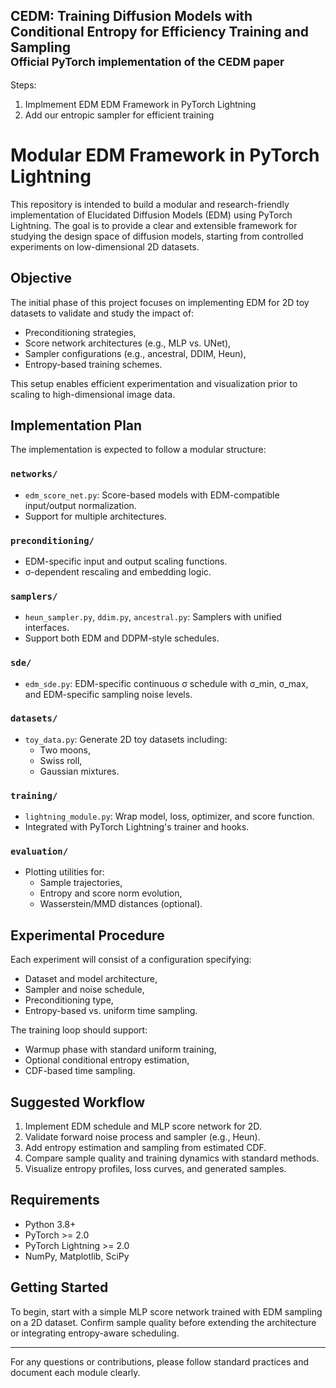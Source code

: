## CEDM: Training Diffusion Models with Conditional Entropy for Efficiency Training and Sampling<br><sub>Official PyTorch implementation of the CEDM paper</sub>


Steps: 

1. Implmement EDM  EDM Framework in PyTorch Lightning
2. Add our entropic sampler for efficient training 


# Modular EDM Framework in PyTorch Lightning

This repository is intended to build a modular and research-friendly implementation of Elucidated Diffusion Models (EDM) using PyTorch Lightning. The goal is to provide a clear and extensible framework for studying the design space of diffusion models, starting from controlled experiments on low-dimensional 2D datasets.

## Objective

The initial phase of this project focuses on implementing EDM for 2D toy datasets to validate and study the impact of:

- Preconditioning strategies,
- Score network architectures (e.g., MLP vs. UNet),
- Sampler configurations (e.g., ancestral, DDIM, Heun),
- Entropy-based training schemes.

This setup enables efficient experimentation and visualization prior to scaling to high-dimensional image data.

## Implementation Plan

The implementation is expected to follow a modular structure:

### `networks/`
- `edm_score_net.py`: Score-based models with EDM-compatible input/output normalization.
- Support for multiple architectures.

### `preconditioning/`
- EDM-specific input and output scaling functions.
- σ-dependent rescaling and embedding logic.

### `samplers/`
- `heun_sampler.py`, `ddim.py`, `ancestral.py`: Samplers with unified interfaces.
- Support both EDM and DDPM-style schedules.

### `sde/`
- `edm_sde.py`: EDM-specific continuous σ schedule with σ_min, σ_max, and EDM-specific sampling noise levels.

### `datasets/`
- `toy_data.py`: Generate 2D toy datasets including:
  - Two moons,
  - Swiss roll,
  - Gaussian mixtures.

### `training/`
- `lightning_module.py`: Wrap model, loss, optimizer, and score function.
- Integrated with PyTorch Lightning's trainer and hooks.

### `evaluation/`
- Plotting utilities for:
  - Sample trajectories,
  - Entropy and score norm evolution,
  - Wasserstein/MMD distances (optional).

## Experimental Procedure

Each experiment will consist of a configuration specifying:
- Dataset and model architecture,
- Sampler and noise schedule,
- Preconditioning type,
- Entropy-based vs. uniform time sampling.

The training loop should support:
- Warmup phase with standard uniform training,
- Optional conditional entropy estimation,
- CDF-based time sampling.

## Suggested Workflow

1. Implement EDM schedule and MLP score network for 2D.
2. Validate forward noise process and sampler (e.g., Heun).
3. Add entropy estimation and sampling from estimated CDF.
4. Compare sample quality and training dynamics with standard methods.
5. Visualize entropy profiles, loss curves, and generated samples.

## Requirements

- Python 3.8+
- PyTorch >= 2.0
- PyTorch Lightning >= 2.0
- NumPy, Matplotlib, SciPy

## Getting Started

To begin, start with a simple MLP score network trained with EDM sampling on a 2D dataset. Confirm sample quality before extending the architecture or integrating entropy-aware scheduling.

---

For any questions or contributions, please follow standard practices and document each module clearly.
